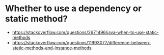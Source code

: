 # Whether to use a dependency or static method?

- https://stackoverflow.com/questions/2671496/java-when-to-use-static-methods
- https://stackoverflow.com/questions/11993077/difference-between-static-methods-and-instance-methods
